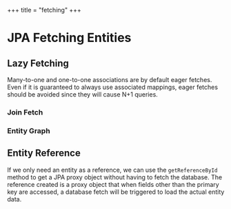 +++
title = "fetching"
+++

# JPA Fetching Entities

## Lazy Fetching

Many-to-one and one-to-one associations are by default eager fetches. Even if it is guaranteed to
always use associated mappings, eager fetches should be avoided since they will cause N+1 queries.

### Join Fetch

### Entity Graph

## Entity Reference

If we only need an entity as a reference, we can use the `getReferenceById` method to get a JPA
proxy object without having to fetch the database. The reference created is a proxy object that
when fields other than the primary key are accessed, a database fetch will be triggered to load
the actual entity data.
